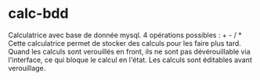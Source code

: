 # calc-bdd
Calculatrice avec base de donnée mysql.
4 opérations possibles : +   -   /   *
Cette calculatrice permet de stocker des calculs pour les faire plus tard.
Quand les calculs sont verouillés en front, ils ne sont pas dévérouillable via l'interface, ce qui bloque le calcul en l'état.
Les calculs sont éditables avant verouillage.
